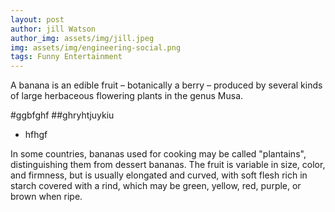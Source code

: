 ```yaml
---
layout: post
author: jill Watson
author_img: assets/img/jill.jpeg
img: assets/img/engineering-social.png
tags: Funny Entertainment 
---
```


A banana is an edible fruit – botanically a berry – produced by several kinds
of large herbaceous flowering plants in the genus Musa.

#ggbfghf
##ghryhtjuykiu
- hfhgf

In some countries, bananas used for cooking may be called "plantains",
distinguishing them from dessert bananas. The fruit is variable in size, color,
and firmness, but is usually elongated and curved, with soft flesh rich in
starch covered with a rind, which may be green, yellow, red, purple, or brown
when ripe.